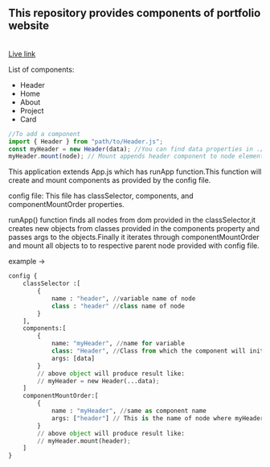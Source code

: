 <h2>This repository provides components of portfolio website</h2><br>
<a href="https://vaibhav-patil07.github.io/portfolio-components/">Live link</a><br>

List of components:
<ul>
    <li>Header</li>
    <li>Home</li>
    <li>About</li>
    <li>Project</li>
    <li>Card</li>
</ul>

```javascript
//To add a component
import { Header } from "path/to/Header.js";
const myHeader = new Header(data); //You can find data properties in ./data/header.json
myHeader.mount(node); // Mount appends header component to node element
```

This application extends App.js which has runApp function.This function will create and mount components as provided by the config file.

config file: This file has classSelector, components, and componentMountOrder properties.

runApp() function finds all nodes from dom provided in the classSelector,it creates new objects from classes provided in the components property and passes args to the objects.Finally it iterates through componentMountOrder and mount all objects to to respective parent node provided with config file.

<p>
example ->

```python
config {
    classSelector :[
        {
            name : "header", //variable name of node
            class : "header" //class name of node
        }
    ],
    components:[
        {
            name: "myHeader", //name for variable 
            class: "Header", //Class from which the component will initialized
            args: [data]
        }
        // above object will produce result like:
        // myHeader = new Header(...data);
    ]
    componentMountOrder:[
        {
            name : "myHeader", //same as component name
            args: ["header"] // This is the name of node where myHeader will be mounted
        }
        // above object will produce result like:
        // myHeader.mount(header);
    ]
}
```
</p>
